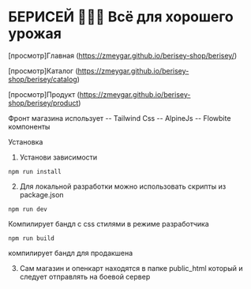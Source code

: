 # БЕРИСЕЙ 👨🏽‍🌾 Всё для хорошего урожая

[просмотр]Главная (https://zmeygar.github.io/berisey-shop/berisey/)

[просмотр]Каталог (https://zmeygar.github.io/berisey-shop/berisey/catalog)

[просмотр]Продукт (https://zmeygar.github.io/berisey-shop/berisey/product)


Фронт магазина использует 
-- Tailwind Css
-- AlpineJs
-- Flowbite компоненты

Установка 
1. Установи зависимости 
```
npm run install
```
2. Для локальной разработки можно использовать скрипты из package.json
```
npm run dev
```

Компилирует бандл с css стилями в режиме разработчика

```
npm run build 
```
компилирует бандл для продакшена

3. Сам магазин и опенкарт находятся в папке public_html 
который и следует отправлять на боевой сервер